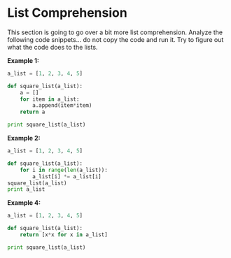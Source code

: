 # List Comprehension

This section is going to go over a bit more list comprehension. Analyze the following code snippets... do not copy the code and run it. Try to figure out what the code does to the lists.

**Example 1:**

```py
a_list = [1, 2, 3, 4, 5]

def square_list(a_list):
    a = []
    for item in a_list:
        a.append(item*item)
    return a

print square_list(a_list)
```

**Example 2:**

```py
a_list = [1, 2, 3, 4, 5]

def square_list(a_list):
    for i in range(len(a_list)):
        a_list[i] *= a_list[i]
square_list(a_list)
print a_list
```

**Example 4:**

```py
a_list = [1, 2, 3, 4, 5]

def square_list(a_list):
    return [x*x for x in a_list]

print square_list(a_list)
```



